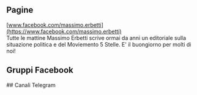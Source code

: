 ## Pagine

[www.facebook.com/massimo.erbetti](https://www.facebook.com/massimo.erbetti)  
Tutte le mattine Massimo Erbetti scrive ormai da anni un editoriale sulla situazione politica e del Moviemento 5 Stelle. E' il buongiorno per molti di noi!



## Gruppi Facebook

## Canali Telegram
